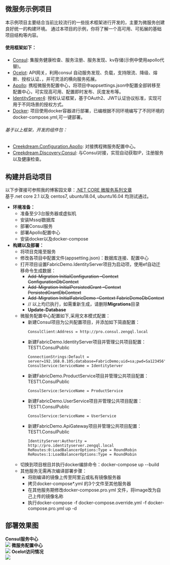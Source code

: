 ## 微服务示例项目
本示例项目主要结合当前比较流行的一些技术框架进行开发的，主要为微服务创建良好统一的构建环境。
通过本项目的示例，你将了解一个高可用、可拓展的基础项目结构等内容。

#### 使用框架如下：
* [Consul](https://www.cnblogs.com/zengqinglei/p/9367778.html): 集服务健康检查、服务注册、服务发现、kv存储(示例中使用apollo代替)。
* [Ocelot](https://github.com/ThreeMammals/Ocelot): API网关，利用consul 自动服务发现、负载，支持限流、降级、熔断、授权认证、，并可灵活的横向服务拓展。
* [Apollo](https://github.com/ctripcorp/apollo): 携程微服务配置中心，将项目中appsettings.json中配置全部转移至配置中心，可实现高可用、配置即时发布、灰度发布等。
* [IdentityServer4](https://github.com/IdentityServer/IdentityServer4): 授权认证框架，基于OAuth2、JWT认证协议标准，实现可用于不同场景的授权方式。
* [Docker](https://docs.microsoft.com/en-us/dotnet/core/docker/building-net-docker-images): 项目使用docker容器进行部署，已编根据不同环境编写了不同环境的docker-compose.yml,可一键部署。
###### 基于以上框架，开发的组件包：
- [Creekdream.Configuration.Apollo](https://github.com/zengqinglei/Creekdream.Configuration.Apollo): 对接携程微服务配置中心。
- [Creekdream.Discovery.Consul](https://github.com/zengqinglei/Creekdream.Discovery.Consul): 与Consul对接，实现自动获取IP，注册服务以及健康检查。

## 构建并启动项目
以下步骤接可参照我的博客园文章：[.NET CORE 微服务系列文章](https://www.cnblogs.com/zengqinglei/p/9348549.html)  
基于.net core 2.1 以及 centos7, ubuntu18.04, ubuntu16.04 均测试通过。
* **环境准备：**
  * 准备至少3台服务器或虚拟机
  * 安装Mssql数据库
  * 部署Consul服务
  * 部署Apollo配置中心
  * 安装docker以及docker-compose
* **构建以及部署：**
  * 将项目克隆至服务
  * 修改各项目中配置文件(appsetting.json)：数据库连接、配置中心
  * 打开项目设置FabricDemo.IdentityServer项目为启动项，使用ef自动迁移命令生成数据：  
    * ~~Add-Migration InitialConfiguration -Context ConfigurationDbContext~~  
    * ~~Add-Migration InitialPersistedGrant -Context PersistedGrantDbContext~~  
    * ~~Add-Migration InitialFabricDemo -Context FabricDemoDbContext~~  
    * // 以上均已执行，如需重新生成，请删除**Migrations**目录  
    * **Update-Database**
  * 微服务配置中心配置如下,采用文本模式配置：
    * 新建Consul项目为公共配置项目，并添加如下简直配置：  
        ``` text
        ConsulClient:Address = http://pro.consul.zengql.local
       ```
    * 新建FabricDemo.IdentityServer项目并管理公共项目配置：TEST1.ConsulPublic
        ``` text
        ConnectionStrings:Default = server=192.168.0.105;database=FabricDemo;uid=sa;pwd=Sa123456"
        ConsulService:ServiceName = IdentityServer
       ```
    * 新建FabricDemo.ProductService项目并管理公共项目配置：TEST1.ConsulPublic
        ``` text
        ConsulService:ServiceName = ProductService
       ```
    * 新建FabricDemo.UserService项目并管理公共项目配置：TEST1.ConsulPublic
        ``` text
        ConsulService:ServiceName = UserService
       ```
    * 新建FabricDemo.ApiGateway项目并管理公共项目配置：TEST1.ConsulPublic
        ``` text
        IdentityServer:Authority = http://pro.identityserver.zengql.local
        ReRoutes:0:LoadBalancerOptions:Type = RoundRobin
        ReRoutes:1:LoadBalancerOptions:Type = RoundRobin
       ```
  * 切换到项目根目并执行docker编排命令：docker-compose up --build
  * 其他服务无需再次编译部署步骤：
      * 将刚编译的镜像上传至阿里云或私有镜像服务器
      * 拷贝docker-compose*.yml 的3个文件至其他服务器
      * 在其他服务期修改docker-compose.pro.yml 文件，将image改为自己上传的镜像名称
      * 执行docker-compose -f docker-compose.override.yml -f docker-compose.pro.yml up -d

## 部署效果图
**Consul服务中心**  
<img src="https://raw.githubusercontent.com/zengqinglei/FabricDemo/master/doc/images/consul.png" />
**微服务配置中心**  
<img src="https://raw.githubusercontent.com/zengqinglei/FabricDemo/master/doc/images/apollo.png" />
**Ocelot访问情况**  
<img src="https://raw.githubusercontent.com/zengqinglei/FabricDemo/master/doc/images/userservice.png" />
